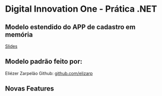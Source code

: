 # Digital Innovation One - Prática .NET
## Modelo estendido do APP de cadastro em memória

[Slides](dio-dotnet-poo-lab-2.pdf)

## Modelo padrão feito por:

Eliézer Zarpelão
Github:  [github.com/elizarp](https://github.com/elizarp)


## Novas Features